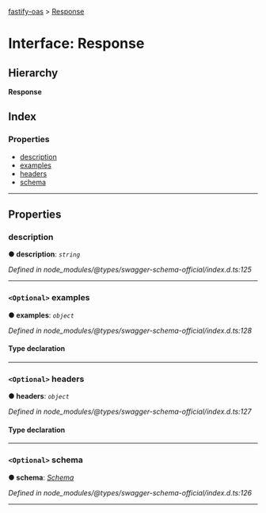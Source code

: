[fastify-oas](../README.md) > [Response](../interfaces/response.md)

# Interface: Response

## Hierarchy

**Response**

## Index

### Properties

* [description](response.md#description)
* [examples](response.md#examples)
* [headers](response.md#headers)
* [schema](response.md#schema)

---

## Properties

<a id="description"></a>

###  description

**● description**: *`string`*

*Defined in node_modules/@types/swagger-schema-official/index.d.ts:125*

___
<a id="examples"></a>

### `<Optional>` examples

**● examples**: *`object`*

*Defined in node_modules/@types/swagger-schema-official/index.d.ts:128*

#### Type declaration

[exampleName: `string`]: `__type`

___
<a id="headers"></a>

### `<Optional>` headers

**● headers**: *`object`*

*Defined in node_modules/@types/swagger-schema-official/index.d.ts:127*

#### Type declaration

[headerName: `string`]: [Header](header.md)

___
<a id="schema"></a>

### `<Optional>` schema

**● schema**: *[Schema](schema.md)*

*Defined in node_modules/@types/swagger-schema-official/index.d.ts:126*

___

